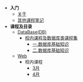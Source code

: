 - **入门**
    - [关于](/?id=%e5%85%b3%e4%ba%8e)
    - [其他课程笔记](/?id=%e5%85%b6%e4%bb%96%e8%af%be%e7%a8%8b%e7%ac%94%e8%ae%b0)
- **课程及目录**
    - [DataBase(DB)](/DataBase/)
      - [校内课程及数据库类课程集](/DataBase/database_video_collection/1.database-basics)
        - [一.数据库基础知识](/DataBase/database_video_collection/1.database-basics)
        - [二.数据库基础知识](/DataBase/database_video_collection/2.database-creation-management)
    - [Web](/Web/)
      - 校内课程
        - [3月](/Web/school_notes/3m?id=_220308)
        - [4月](/Web/school_notes/3m?id=_220308)